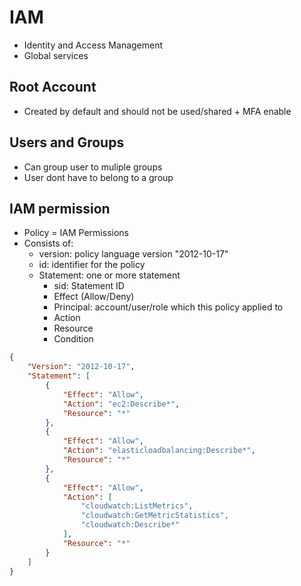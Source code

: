 # IAM
- Identity and Access Management
- Global services

## Root Account
- Created by default and should not be used/shared + MFA enable

## Users and Groups
- Can group user to muliple groups 
- User dont have to belong to a group

## IAM permission
- Policy = IAM Permissions
- Consists of:
    - version: policy language version "2012-10-17"
    - id: identifier for the policy
    - Statement: one or more statement
        - sid: Statement ID
        - Effect (Allow/Deny)
        - Principal: account/user/role which this policy applied to
        - Action
        - Resource
        - Condition

```json
{
    "Version": "2012-10-17",
    "Statement": [
        {
            "Effect": "Allow",
            "Action": "ec2:Describe*",
            "Resource": "*"
        },
        {
            "Effect": "Allow",
            "Action": "elasticloadbalancing:Describe*",
            "Resource": "*"
        },
        {
            "Effect": "Allow",
            "Action": [
                "cloudwatch:ListMetrics",
                "cloudwatch:GetMetricStatistics",
                "cloudwatch:Describe*"
            ],
            "Resource": "*"
        }
    ]
}
```

